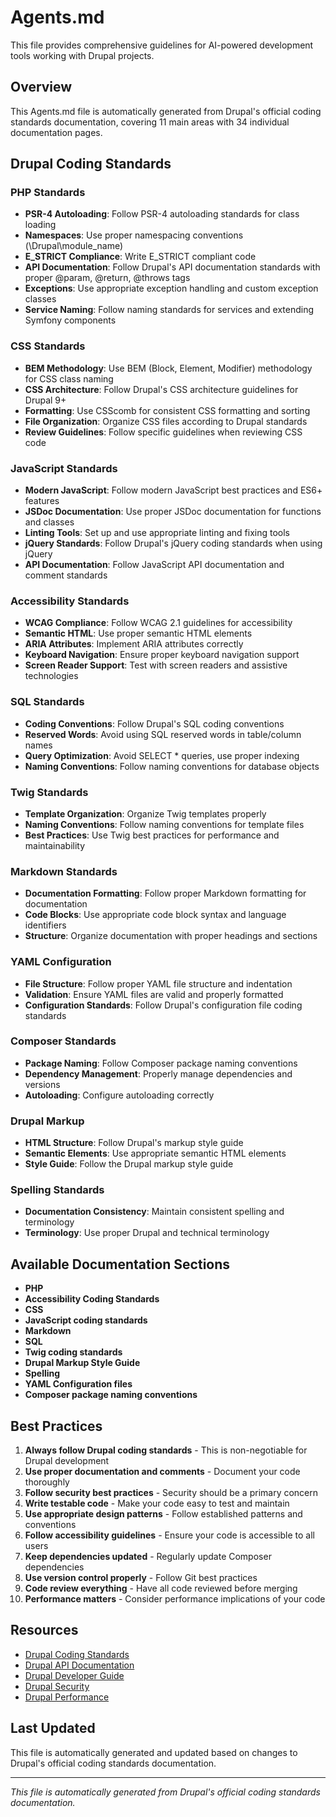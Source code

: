 # Agents.md

This file provides comprehensive guidelines for AI-powered development tools working with Drupal projects.

## Overview

This Agents.md file is automatically generated from Drupal's official coding standards documentation, covering 11 main areas with 34 individual documentation pages.

## Drupal Coding Standards

### PHP Standards
- **PSR-4 Autoloading**: Follow PSR-4 autoloading standards for class loading
- **Namespaces**: Use proper namespacing conventions (\Drupal\module_name)
- **E_STRICT Compliance**: Write E_STRICT compliant code
- **API Documentation**: Follow Drupal's API documentation standards with proper @param, @return, @throws tags
- **Exceptions**: Use appropriate exception handling and custom exception classes
- **Service Naming**: Follow naming standards for services and extending Symfony components

### CSS Standards
- **BEM Methodology**: Use BEM (Block, Element, Modifier) methodology for CSS class naming
- **CSS Architecture**: Follow Drupal's CSS architecture guidelines for Drupal 9+
- **Formatting**: Use CSScomb for consistent CSS formatting and sorting
- **File Organization**: Organize CSS files according to Drupal standards
- **Review Guidelines**: Follow specific guidelines when reviewing CSS code

### JavaScript Standards
- **Modern JavaScript**: Follow modern JavaScript best practices and ES6+ features
- **JSDoc Documentation**: Use proper JSDoc documentation for functions and classes
- **Linting Tools**: Set up and use appropriate linting and fixing tools
- **jQuery Standards**: Follow Drupal's jQuery coding standards when using jQuery
- **API Documentation**: Follow JavaScript API documentation and comment standards

### Accessibility Standards
- **WCAG Compliance**: Follow WCAG 2.1 guidelines for accessibility
- **Semantic HTML**: Use proper semantic HTML elements
- **ARIA Attributes**: Implement ARIA attributes correctly
- **Keyboard Navigation**: Ensure proper keyboard navigation support
- **Screen Reader Support**: Test with screen readers and assistive technologies

### SQL Standards
- **Coding Conventions**: Follow Drupal's SQL coding conventions
- **Reserved Words**: Avoid using SQL reserved words in table/column names
- **Query Optimization**: Avoid SELECT * queries, use proper indexing
- **Naming Conventions**: Follow naming conventions for database objects

### Twig Standards
- **Template Organization**: Organize Twig templates properly
- **Naming Conventions**: Follow naming conventions for template files
- **Best Practices**: Use Twig best practices for performance and maintainability

### Markdown Standards
- **Documentation Formatting**: Follow proper Markdown formatting for documentation
- **Code Blocks**: Use appropriate code block syntax and language identifiers
- **Structure**: Organize documentation with proper headings and sections

### YAML Configuration
- **File Structure**: Follow proper YAML file structure and indentation
- **Validation**: Ensure YAML files are valid and properly formatted
- **Configuration Standards**: Follow Drupal's configuration file coding standards

### Composer Standards
- **Package Naming**: Follow Composer package naming conventions
- **Dependency Management**: Properly manage dependencies and versions
- **Autoloading**: Configure autoloading correctly

### Drupal Markup
- **HTML Structure**: Follow Drupal's markup style guide
- **Semantic Elements**: Use appropriate semantic HTML elements
- **Style Guide**: Follow the Drupal markup style guide

### Spelling Standards
- **Documentation Consistency**: Maintain consistent spelling and terminology
- **Terminology**: Use proper Drupal and technical terminology

## Available Documentation Sections

- **PHP**
- **Accessibility Coding Standards**
- **CSS**
- **JavaScript coding standards**
- **Markdown**
- **SQL**
- **Twig coding standards**
- **Drupal Markup Style Guide**
- **Spelling**
- **YAML Configuration files**
- **Composer package naming conventions**

## Best Practices

1. **Always follow Drupal coding standards** - This is non-negotiable for Drupal development
2. **Use proper documentation and comments** - Document your code thoroughly
3. **Follow security best practices** - Security should be a primary concern
4. **Write testable code** - Make your code easy to test and maintain
5. **Use appropriate design patterns** - Follow established patterns and conventions
6. **Follow accessibility guidelines** - Ensure your code is accessible to all users
7. **Keep dependencies updated** - Regularly update Composer dependencies
8. **Use version control properly** - Follow Git best practices
9. **Code review everything** - Have all code reviewed before merging
10. **Performance matters** - Consider performance implications of your code

## Resources

- [Drupal Coding Standards](https://www.drupal.org/docs/develop/standards)
- [Drupal API Documentation](https://api.drupal.org)
- [Drupal Developer Guide](https://www.drupal.org/docs/develop)
- [Drupal Security](https://www.drupal.org/security)
- [Drupal Performance](https://www.drupal.org/docs/8/api/performance)

## Last Updated

This file is automatically generated and updated based on changes to Drupal's official coding standards documentation.

---

*This file is automatically generated from Drupal's official coding standards documentation.*